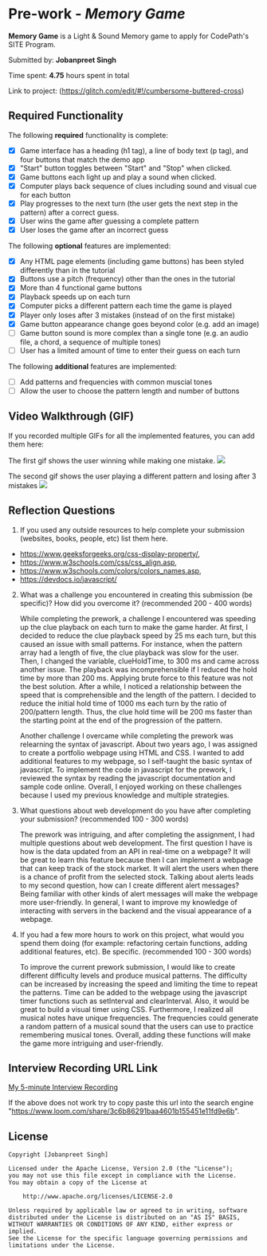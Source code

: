 # Pre-work - *Memory Game*

**Memory Game** is a Light & Sound Memory game to apply for CodePath's SITE Program. 

Submitted by: **Jobanpreet Singh**

Time spent: **4.75** hours spent in total

Link to project: (https://glitch.com/edit/#!/cumbersome-buttered-cross)

## Required Functionality

The following **required** functionality is complete:

* [x] Game interface has a heading (h1 tag), a line of body text (p tag), and four buttons that match the demo app
* [x] "Start" button toggles between "Start" and "Stop" when clicked. 
* [x] Game buttons each light up and play a sound when clicked. 
* [x] Computer plays back sequence of clues including sound and visual cue for each button
* [x] Play progresses to the next turn (the user gets the next step in the pattern) after a correct guess. 
* [x] User wins the game after guessing a complete pattern
* [x] User loses the game after an incorrect guess

The following **optional** features are implemented:

* [x] Any HTML page elements (including game buttons) has been styled differently than in the tutorial
* [x] Buttons use a pitch (frequency) other than the ones in the tutorial
* [x] More than 4 functional game buttons
* [x] Playback speeds up on each turn
* [x] Computer picks a different pattern each time the game is played
* [x] Player only loses after 3 mistakes (instead of on the first mistake)
* [x] Game button appearance change goes beyond color (e.g. add an image)
* [ ] Game button sound is more complex than a single tone (e.g. an audio file, a chord, a sequence of multiple tones)
* [ ] User has a limited amount of time to enter their guess on each turn

The following **additional** features are implemented:

- [ ] Add patterns and frequencies with common muscial tones
- [ ] Allow the user to choose the pattern length and number of buttons

## Video Walkthrough (GIF)

If you recorded multiple GIFs for all the implemented features, you can add them here:

The first gif shows the user winning while making one mistake. 
![](https://github.com/programmerjoban/simple-memory-game/blob/main/walkthrough1.gif)

The second gif shows the user playing a different pattern and losing after 3 mistakes
![](https://github.com/programmerjoban/simple-memory-game/blob/main/walkthrough2.gif)

## Reflection Questions
1. If you used any outside resources to help complete your submission (websites, books, people, etc) list them here. 
 * https://www.geeksforgeeks.org/css-display-property/, 
 * https://www.w3schools.com/css/css_align.asp, 
 * https://www.w3schools.com/colors/colors_names.asp, 
 * https://devdocs.io/javascript/

2. What was a challenge you encountered in creating this submission (be specific)? How did you overcome it? (recommended 200 - 400 words) 

    While completing the prework, a challenge I encountered was speeding up the clue playback on each turn to make the game harder. At first, I decided to reduce the clue playback speed by 25 ms each turn, but this caused an issue with small patterns. For instance, when the pattern array had a length of five, the clue playback was slow for the user. Then, I changed the variable, clueHoldTime, to 300 ms and came across another issue. The playback was incomprehensible if I reduced the hold time by more than 200 ms. Applying brute force to this feature was not the best solution. After a while, I noticed a relationship between the speed that is comprehensible and the length of the pattern. I decided to reduce the initial hold time of 1000 ms each turn by the ratio of 200/pattern length. Thus, the clue hold time will be 200 ms faster than the starting point at the end of the progression of the pattern.
    
    Another challenge I overcame while completing the prework was relearning the syntax of javascript. About two years ago, I was assigned to create a portfolio webpage using HTML and CSS. I wanted to add additional features to my webpage, so I self-taught the basic syntax of javascript. To implement the code in javascript for the prework, I reviewed the syntax by reading the javascript documentation and sample code online. Overall, I enjoyed working on these challenges because I used my previous knowledge and multiple strategies.

3. What questions about web development do you have after completing your submission? (recommended 100 - 300 words) 

    The prework was intriguing, and after completing the assignment, I had multiple questions about web development. The first question I have is how is the data updated from an API in real-time on a webpage? It will be great to learn this feature because then I can implement a webpage that can keep track of the stock market. It will alert the users when there is a chance of profit from the selected stock. Talking about alerts leads to my second question, how can I create different alert messages? Being familiar with other kinds of alert messages will make the webpage more user-friendly. In general, I want to improve my knowledge of interacting with servers in the backend and the visual appearance of a webpage.

4. If you had a few more hours to work on this project, what would you spend them doing (for example: refactoring certain functions, adding additional features, etc). Be specific. (recommended 100 - 300 words)
    
    To improve the current prework submission, I would like to create different difficulty levels and produce musical patterns. The difficulty can be increased by increasing the speed and limiting the time to repeat the patterns. Time can be added to the webpage using the javascript timer functions such as setInterval and clearInterval. Also, it would be great to build a visual timer using CSS. Furthermore, I realized all musical notes have unique frequencies. The frequencies could generate a random pattern of a musical sound that the users can use to practice remembering musical tones. Overall, adding these functions will make the game more intriguing and user-friendly.


## Interview Recording URL Link

[My 5-minute Interview Recording](https://www.loom.com/share/3c6b86291baa4601b155451e11fd9e6b)

If the above does not work try to copy paste this url into the search engine "https://www.loom.com/share/3c6b86291baa4601b155451e11fd9e6b".


## License

    Copyright [Jobanpreet Singh]

    Licensed under the Apache License, Version 2.0 (the "License");
    you may not use this file except in compliance with the License.
    You may obtain a copy of the License at

        http://www.apache.org/licenses/LICENSE-2.0

    Unless required by applicable law or agreed to in writing, software
    distributed under the License is distributed on an "AS IS" BASIS,
    WITHOUT WARRANTIES OR CONDITIONS OF ANY KIND, either express or implied.
    See the License for the specific language governing permissions and
    limitations under the License.

